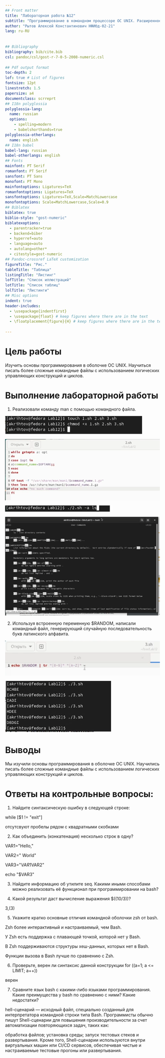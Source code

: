```yaml
---
## Front matter
title: "Лабораторная работа №12"
subtitle: "Программирование в командном процессоре OC UNIX. Расширенное программирование"
author: "Рытов Алексей Константинович НФИбд-02-21"
lang: ru-RU


## Bibliography
bibliography: bib/cite.bib
csl: pandoc/csl/gost-r-7-0-5-2008-numeric.csl

## Pdf output format
toc-depth: 2
lof: true # List of figures
fontsize: 12pt
linestretch: 1.5
papersize: a4
documentclass: scrreprt
## I18n polyglossia
polyglossia-lang:
  name: russian
  options:
	- spelling=modern
	- babelshorthands=true
polyglossia-otherlangs:
  name: english
## I18n babel
babel-lang: russian
babel-otherlangs: english
## Fonts
mainfont: PT Serif
romanfont: PT Serif
sansfont: PT Sans
monofont: PT Mono
mainfontoptions: Ligatures=TeX
romanfontoptions: Ligatures=TeX
sansfontoptions: Ligatures=TeX,Scale=MatchLowercase
monofontoptions: Scale=MatchLowercase,Scale=0.9
## Biblatex
biblatex: true
biblio-style: "gost-numeric"
biblatexoptions:
  - parentracker=true
  - backend=biber
  - hyperref=auto
  - language=auto
  - autolang=other*
  - citestyle=gost-numeric
## Pandoc-crossref LaTeX customization
figureTitle: "Рис."
tableTitle: "Таблица"
listingTitle: "Листинг"
lofTitle: "Список иллюстраций"
lotTitle: "Список таблиц"
lolTitle: "Листинги"
## Misc options
indent: true
header-includes:
  - \usepackage{indentfirst}
  - \usepackage{float} # keep figures where there are in the text
  - \floatplacement{figure}{H} # keep figures where there are in the text

---
```


# Цель работы

Изучить основы программирования в оболочке ОС UNIX. Научиться писать более
сложные командные файлы с использованием логических управляющих конструкций
и циклов.

# Выполнение лабораторной работы


1. Реализовали команду man с помощью командного файла. 

![Создание файлов для дальнейшей работы](image/1.png)

![Скрипт 2.sh](image/2.png)

![Запуск скрипта](image/3.png)

![Результат работы скрипта](image/4.png)

2. Используя встроенную переменную $RANDOM, написали командный файл, генерирующий случайную последовательность букв латинского алфавита.

![Скрипт 3.sh](image/5.png)

![Результаты работы скрипта](image/6.png)

# Выводы

Мы изучили основы программирования в оболочке ОС UNIX. Научились писать более
сложные командные файлы с использованием логических управляющих конструкций
и циклов.

# Ответы на контрольные вопросы:

1. Найдите синтаксическую ошибку в следующей строке:

while [$1 != "exit"]

отсутсвуют пробелы рядом с квадратными скобками

2. Как объединить (конкатенация) несколько строк в одну?

VAR1="Hello,"

VAR2=" World"

VAR3="$VAR1$VAR2"

echo "$VAR3"

3. Найдите информацию об утилите seq. Какими иными способами можно реализовать
её функционал при программировании на bash?



4. Какой результат даст вычисление выражения $((10/3))?

3,(3)

5. Укажите кратко основные отличия командной оболочки zsh от bash.

Zsh более интерактивный и настраиваемый, чем Bash.

У Zsh есть поддержка с плавающей точкой, которой нет у Bash.

В Zsh поддерживаются структуры хеш-данных, которых нет в Bash.

Функции вызова в Bash лучше по сравнению с Zsh.

6. Проверьте, верен ли синтаксис данной конструкции
for ((a=1; a <= LIMIT; a++))

верен

7. Сравните язык bash с какими-либо языками программирования. Какие преимущества
у bash по сравнению с ними? Какие недостатки?

hell-сценарий — исходный файл, специально созданный для интерпретатора командной строки типа Bash. Программисты обычно пишут Shell-сценарии для повышения производительности за счет автоматизации повторяющихся задач, таких как:

обработка файлов;
установка среды;
запуск тестовых стеков и развертывания.
Кроме того, Shell-сценарии используются внутри виртуальных машин или CI/CD сервисов, обеспечивая чистые и настраиваемые тестовые прогоны или развертывания.